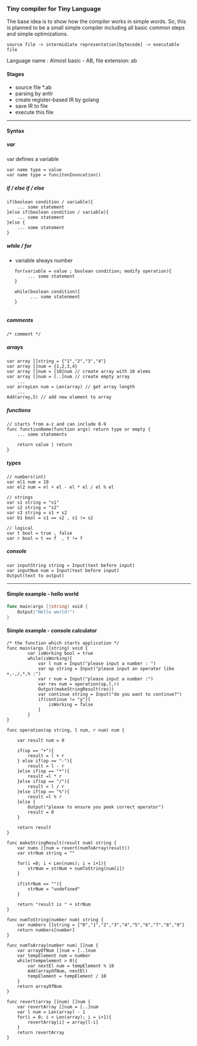 ### Tiny compiler for Tiny Language

The base idea is to show how the compiler works in simple words.
So, this is planned to be a small simple compiler including all basic common steps and simple optimizations.

```
source file -> intermidiate representation[bytecode] -> executable file
```

Language name : Almost basic - AB, file extension: ab

#### Stages
- source file *.ab
- parsing by antlr
- create register-based IR by golang 
- save IR to file
- execute this file 

---

#### Syntax

##### var
var defines a variable
```
var name type = value
var name type = funcitonInvocation()

```
##### if / else if / else

```
if(boolean condition / variable){
    ... some statement
}else if(boolean condition / variable){
    ... some statement
}else {
    ... some statement
}

```

##### while / for
 - variable always number
``` 
   for(variable = value ; boolean condition; modify operation){
        ... some statement
   }
   
   while(boolean condition){
         ... some statenment 
   }
   

```

##### comments

```
/* comment */
```

##### arrays
```
var array []string = {"1","2","3","4"}
var array []num = {1,2,3,4}
var array []num = [10]num // create array with 10 elems
var array []num = [..]num // create empty array 
    ...
var arrayLen num = Len(array) // get array length 
    ...
Add(array,5) // add new element to array
```
##### functions

```
// starts from a-z and can include 0-9
func functionName(function args) return type or empty {
    ... some statements
    
    return value | return
}

```

##### types
```
// numbers(int)
var el1 num = 10
var el2 num = el + el - el * el / el % el

// strings
var s1 string = "s1" 
var s2 string = "s2"
var s3 string = s1 + s2 
var b1 bool = s1 == s2 , s1 != s2

// logical
var t bool = true , false
var r bool = t == f  , t != f

```

##### console
```
var inputString string = Input(text before input)
var inputNum num = Input(text before input)
Output(text to output)
```

-------

#### Simple example - hello world
```go
func main(args []string) void {
	Output("Hello world!")
}
``` 


#### Simple example - console calculator

```golang
/* the function which starts application */
func main(args []string) void {
		var isWorking bool = true
		while(isWorking){
			var l num = Input("please input a number : ")
			var op string = Input("please input an operator like +,-,/,*,% :")
			var r num = Input("please input a number :")	
			var res num = operation(op,l,r)
			Output(makeStringResult(res))
			var continue string = Input("do you want to continue?")
			if(continue != "y"){
				isWorking = false
			}
		}
}

func operation(op string, l num, r num) num {
	
	var result num = 0
	
	if(op == "+"){ 
		result = l + r
	} else if(op == "-"){
		result = l - r
	}else if(op == "*"){
		result =l * r
	}else if(op == "/"){
		result = l / r
	}else if(op == "%"){
		result =l % r
	}else {
		Output("please to ensure you peek correct operator")
		result = 0
	}
	
	return result
}

func makeStringResult(result num) string {
	var nums []num = revert(numToArray(result))
	var strNum string = ""
	
	for(i =0; i < Len(nums); i = i+1){
		strNum = strNum + numToString(num[i])
	}
	
	if(strNum == ""){
		strNum = "undefined"
	}
	
	return "result is " + strNum
}

func numToString(number num) string {
	var numbers []string = {"0","1","2","3","4","5","6","7","8","9"}
	return numbers[number] 
}

func numToArray(number num) []num {
	var arrayOfNum []num = [..]num
	var tempElement num = number
	while(tempelement > 0){
		var nextEl num = tempElement % 10
		Add(arrayOfNum, nextEl)
		tempElement = tempElement / 10
	}
	return arrayOfNum
}

func revert(array []num) []num {
	var revertArray []num = [..]num
	var l num = Len(array) - 1
	for(i = 0; i < Len(array); i = i+1){
		revertArray[i] = array[l-i]
	}
	return revertArray
}
```

